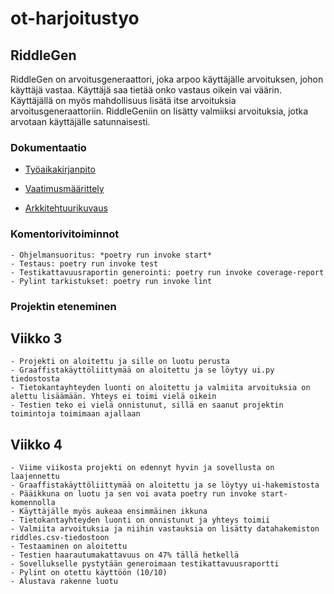 # ot-harjoitustyo

## RiddleGen

RiddleGen on arvoitusgeneraattori, joka arpoo käyttäjälle arvoituksen, johon käyttäjä vastaa. Käyttäjä saa tietää onko vastaus oikein vai väärin. Käyttäjällä on myös mahdollisuus lisätä itse arvoituksia arvoitusgeneraattoriin. RiddleGeniin on lisätty valmiiksi arvoituksia, jotka arvotaan käyttäjälle satunnaisesti. 

### Dokumentaatio

- [Työaikakirjanpito](https://github.com/Noraelisa/ot-harjoitustyo/blob/main/RiddleGen/dokumentaatio/tyoaikakirjanpito.md)

- [Vaatimusmäärittely](https://github.com/Noraelisa/ot-harjoitustyo/blob/main/RiddleGen/dokumentaatio/vaatimusmaarittely.md)

- [Arkkitehtuurikuvaus](https://github.com/Noraelisa/ot-harjoitustyo/blob/main/RiddleGen/dokumentaatio/arkkitehtuuri.md)

### Komentorivitoiminnot
  
    - Ohjelmansuoritus: *poetry run invoke start*
    - Testaus: poetry run invoke test 
    - Testikattavuusraportin generointi: poetry run invoke coverage-report
    - Pylint tarkistukset: poetry run invoke lint

### Projektin eteneminen

  ## Viikko 3

    - Projekti on aloitettu ja sille on luotu perusta 
    - Graaffistakäyttöliittymää on aloitettu ja se löytyy ui.py tiedostosta
    - Tietokantayhteyden luonti on aloitettu ja valmiita arvoituksia on alettu lisäämään. Yhteys ei toimi vielä oikein
    - Testien teko ei vielä onnistunut, sillä en saanut projektin toimintoja toimimaan ajallaan

  ## Viikko 4
  
    - Viime viikosta projekti on edennyt hyvin ja sovellusta on laajennettu
    - Graaffistakäyttöliittymää on aloitettu ja se löytyy ui-hakemistosta
    - Pääikkuna on luotu ja sen voi avata poetry run invoke start-komennolla
    - Käyttäjälle myös aukeaa ensimmäinen ikkuna
    - Tietokantayhteyden luonti on onnistunut ja yhteys toimii 
    - Valmiita arvoituksia ja niihin vastauksia on lisätty datahakemiston riddles.csv-tiedostoon
    - Testaaminen on aloitettu
    - Testien haarautumakattavuus on 47% tällä hetkellä
    - Sovellukselle pystytään generoimaan testikattavuusraportti
    - Pylint on otettu käyttöön (10/10)
    - Alustava rakenne luotu

  

